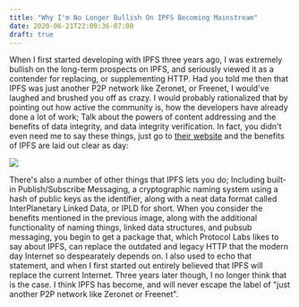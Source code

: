 ```yaml
---
title: "Why I'm No Longer Bullish On IPFS Becoming Mainstream"
date: 2020-06-21T22:00:36-07:00
draft: true
---
```


When I first started developing with IPFS three years ago, I was extremely bullish on the long-term prospects on IPFS, and seriously viewed it as a contender for replacing, or supplementing HTTP. Had you told me then that IPFS was just another P2P network like Zeronet, or Freenet, I would've laughed and brushed you off as crazy. I would probably rationalized that by pointing out how active the community is, how the developers have already done a lot of work; Talk about the powers of content addressing and the benefits of data integrity, and data integrity verification. In fact, you didn't even need me to say these things, just go to [their website](https://ipfs.io) and the benefits of IPFS are laid out clear as day:

![](/images/ipfs/main_website_summary.jpg)

There's also a number of other things that IPFS lets you do; Including built-in Publish/Subscribe Messaging, a cryptographic naming system using a hash of public keys as the identifier, along with a neat data format called InterPlanetary Linked Data, or IPLD for short. When you consider the benefits mentioned in the previous image, along with the additional functionality of naming things, linked data structures, and pubsub messaging, you begin to get a package that, which Protocol Labs likes to say about IPFS, can replace the outdated and legacy HTTP that the modern day Internet so despearately depends on. I also used to echo that statement, and when I first started out entirely believed that IPFS will replace the current Internet. Three years later though, I no longer think that is the case. I think IPFS has become, and will never escape the label of "just another P2P network like Zeronet or Freenet".
